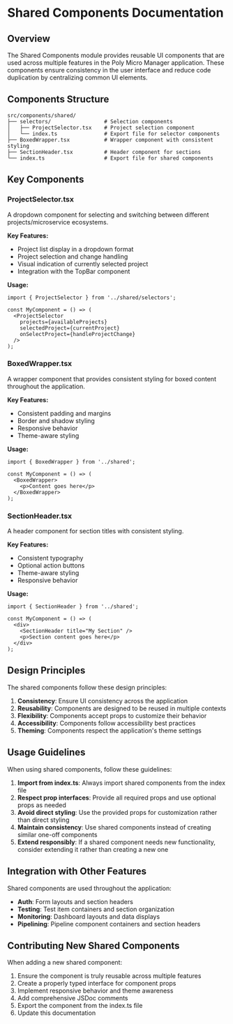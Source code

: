 # Shared Components Documentation

## Overview

The Shared Components module provides reusable UI components that are used across multiple features
in the Poly Micro Manager application. These components ensure consistency in the user interface and
reduce code duplication by centralizing common UI elements.

## Components Structure

```
src/components/shared/
├── selectors/                 # Selection components
│   ├── ProjectSelector.tsx    # Project selection component
│   └── index.ts               # Export file for selector components
├── BoxedWrapper.tsx           # Wrapper component with consistent styling
├── SectionHeader.tsx          # Header component for sections
└── index.ts                   # Export file for shared components
```

## Key Components

### ProjectSelector.tsx

A dropdown component for selecting and switching between different projects/microservice ecosystems.

**Key Features:**

- Project list display in a dropdown format
- Project selection and change handling
- Visual indication of currently selected project
- Integration with the TopBar component

**Usage:**

```tsx
import { ProjectSelector } from '../shared/selectors';

const MyComponent = () => (
  <ProjectSelector
    projects={availableProjects}
    selectedProject={currentProject}
    onSelectProject={handleProjectChange}
  />
);
```

### BoxedWrapper.tsx

A wrapper component that provides consistent styling for boxed content throughout the application.

**Key Features:**

- Consistent padding and margins
- Border and shadow styling
- Responsive behavior
- Theme-aware styling

**Usage:**

```tsx
import { BoxedWrapper } from '../shared';

const MyComponent = () => (
  <BoxedWrapper>
    <p>Content goes here</p>
  </BoxedWrapper>
);
```

### SectionHeader.tsx

A header component for section titles with consistent styling.

**Key Features:**

- Consistent typography
- Optional action buttons
- Theme-aware styling
- Responsive behavior

**Usage:**

```tsx
import { SectionHeader } from '../shared';

const MyComponent = () => (
  <div>
    <SectionHeader title="My Section" />
    <p>Section content goes here</p>
  </div>
);
```

## Design Principles

The shared components follow these design principles:

1. **Consistency**: Ensure UI consistency across the application
2. **Reusability**: Components are designed to be reused in multiple contexts
3. **Flexibility**: Components accept props to customize their behavior
4. **Accessibility**: Components follow accessibility best practices
5. **Theming**: Components respect the application's theme settings

## Usage Guidelines

When using shared components, follow these guidelines:

1. **Import from index.ts**: Always import shared components from the index file
2. **Respect prop interfaces**: Provide all required props and use optional props as needed
3. **Avoid direct styling**: Use the provided props for customization rather than direct styling
4. **Maintain consistency**: Use shared components instead of creating similar one-off components
5. **Extend responsibly**: If a shared component needs new functionality, consider extending it
   rather than creating a new one

## Integration with Other Features

Shared components are used throughout the application:

- **Auth**: Form layouts and section headers
- **Testing**: Test item containers and section organization
- **Monitoring**: Dashboard layouts and data displays
- **Pipelining**: Pipeline component containers and section headers

## Contributing New Shared Components

When adding a new shared component:

1. Ensure the component is truly reusable across multiple features
2. Create a properly typed interface for component props
3. Implement responsive behavior and theme awareness
4. Add comprehensive JSDoc comments
5. Export the component from the index.ts file
6. Update this documentation
